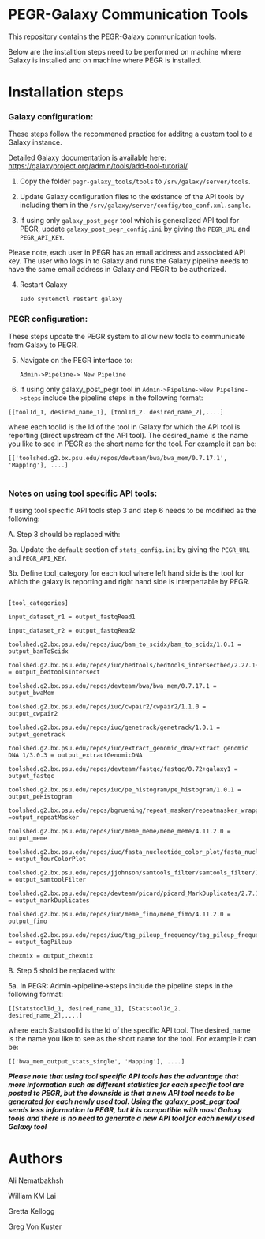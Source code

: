 PEGR-Galaxy Communication Tools
===========================================================

This repository contains the PEGR-Galaxy communication tools.

Below are the installtion steps need to be performed on machine
where Galaxy is installed and on machine where PEGR is installed.
<br />

Installation steps 
===========================================================
### Galaxy configuration:

These steps follow the recommened practice for additng a custom tool to a Galaxy instance.

Detailed Galaxy documentation is available here:
https://galaxyproject.org/admin/tools/add-tool-tutorial/

1. Copy the folder `pegr-galaxy_tools/tools` to `/srv/galaxy/server/tools`.

2. Update Galaxy configuration files to  the existance of the API tools by including them in the `/srv/galaxy/server/config/too_conf.xml.sample`.
  <section id="PEGR" name="PEGR">
    <tool file="pegr-galaxy_tools/tools/bam_to_scidx_output_stats.xml" />
    <tool file="pegr-galaxy_tools/tools/bedtools_intersectbed_output_stats.xml" />
    <tool file="pegr-galaxy_tools/tools/bwa_mem_output_stats_single.xml" />
    <tool file="pegr-galaxy_tools/tools/chexmix_output_stats.xml" />
    <tool file="pegr-galaxy_tools/tools/cwpair2_output_stats.xml" />
    <tool file="pegr-galaxy_tools/tools/extract_genomic_dna_output_stats.xml" />
    <tool file="pegr-galaxy_tools/tools/extract_genomic_dna_output_stats2.xml" />
    <tool file="pegr-galaxy_tools/tools/extract_genomic_dna_output_stats3.xml" />
    <tool file="pegr-galaxy_tools/tools/fasta_nucleotide_color_plot_output_stats.xml" />
    <tool file="pegr-galaxy_tools/tools/fastqc_output_stats.xml" />
    <tool file="pegr-galaxy_tools/tools/fastqc_output_stats2.xml" />
    <tool file="pegr-galaxy_tools/tools/genetrack_output_stats.xml" />
    <tool file="pegr-galaxy_tools/tools/input_dataset_r1_output_stats.xml" />
    <tool file="pegr-galaxy_tools/tools/input_dataset_r2_output_stats.xml" />
    <tool file="pegr-galaxy_tools/tools/mark_duplicates_bam_output_stats.xml" />
    <tool file="pegr-galaxy_tools/tools/meme_fimo_output_stats.xml" />
    <tool file="pegr-galaxy_tools/tools/meme_meme_output_stats.xml" />
    <tool file="pegr-galaxy_tools/tools/pe_histogram_output_stats.xml" />
    <tool file="pegr-galaxy_tools/tools/repeatmasker_wrapper_output_stats.xml" />
    <tool file="pegr-galaxy_tools/tools/repeatmasker_wrapper_output_stats2.xml" />
    <tool file="pegr-galaxy_tools/tools/samtool_filter2_output_stats.xml" />
    <tool file="pegr-galaxy_tools/tools/tag_pileup_frequency_output_stats.xml" />
    <tool file="pegr-galaxy_tools/tools/galaxy_post_pegr.xml" />
  </section>
 

3. If using only `galaxy_post_pegr` tool which is generalized API tool for PEGR, update `galaxy_post_pegr_config.ini` by giving the `PEGR_URL` and `PEGR_API_KEY`. 

  Please note, each user in PEGR has an email address and associated API key. The user who logs in to Galaxy and runs the Galaxy pipeline needs to have the same email address in Galaxy and PEGR to be authorized.

4. Restart Galaxy

    ```sudo systemctl restart galaxy```

### PEGR configuration:

These steps update the PEGR system to allow new tools to communicate from Galaxy to PEGR.

5. Navigate on the PEGR interface to:

    `Admin->Pipeline-> New Pipeline`

6. If using only galaxy_post_pegr tool in `Admin->Pipeline->New Pipeline->steps` include the pipeline steps in the following format:

`[[toolId_1, desired_name_1], [toolId_2. desired_name_2],....]`

where each toolId is the Id of the tool in Galaxy for which the API tool is reporting (direct upstream of the API tool). The desired_name is the name you like to see in PEGR as the short name for the tool. For example it can be:

`[['toolshed.g2.bx.psu.edu/repos/devteam/bwa/bwa_mem/0.7.17.1', 'Mapping'], ....]`
<br />
<br />
### Notes on using tool specific API tools:
If using tool specific API tools step 3 and step 6 needs to be modified as the following:

A. Step 3 should be replaced with:

  3a. Update the `default` section  of `stats_config.ini` by giving the `PEGR_URL` and `PEGR_API_KEY`. 

  3b. Define tool_category for each tool where left hand side is the tool for which the galaxy is reporting and right hand side is interpertable by PEGR.

```

[tool_categories]

input_dataset_r1 = output_fastqRead1

input_dataset_r2 = output_fastqRead2

toolshed.g2.bx.psu.edu/repos/iuc/bam_to_scidx/bam_to_scidx/1.0.1 = output_bamToScidx

toolshed.g2.bx.psu.edu/repos/iuc/bedtools/bedtools_intersectbed/2.27.1+galaxy1 = output_bedtoolsIntersect

toolshed.g2.bx.psu.edu/repos/devteam/bwa/bwa_mem/0.7.17.1 = output_bwaMem

toolshed.g2.bx.psu.edu/repos/iuc/cwpair2/cwpair2/1.1.0 = output_cwpair2

toolshed.g2.bx.psu.edu/repos/iuc/genetrack/genetrack/1.0.1 = output_genetrack

toolshed.g2.bx.psu.edu/repos/iuc/extract_genomic_dna/Extract genomic DNA 1/3.0.3 = output_extractGenomicDNA

toolshed.g2.bx.psu.edu/repos/devteam/fastqc/fastqc/0.72+galaxy1 = output_fastqc

toolshed.g2.bx.psu.edu/repos/iuc/pe_histogram/pe_histogram/1.0.1 = output_peHistogram

toolshed.g2.bx.psu.edu/repos/bgruening/repeat_masker/repeatmasker_wrapper/0.1.2 =output_repeatMasker

toolshed.g2.bx.psu.edu/repos/iuc/meme_meme/meme_meme/4.11.2.0 = output_meme

toolshed.g2.bx.psu.edu/repos/iuc/fasta_nucleotide_color_plot/fasta_nucleotide_color_plot/1.0.1 = output_fourColorPlot

toolshed.g2.bx.psu.edu/repos/jjohnson/samtools_filter/samtools_filter/1.1.1 = output_samtoolFilter

toolshed.g2.bx.psu.edu/repos/devteam/picard/picard_MarkDuplicates/2.7.1.1 = output_markDuplicates

toolshed.g2.bx.psu.edu/repos/iuc/meme_fimo/meme_fimo/4.11.2.0 = output_fimo

toolshed.g2.bx.psu.edu/repos/iuc/tag_pileup_frequency/tag_pileup_frequency/1.0.1 = output_tagPileup

chexmix = output_chexmix

```

B. Step 5 shold be replaced with:

  5a. In PEGR: Admin->pipeline->steps include the pipeline steps in the following format:

  `[[StatstoolId_1, desired_name_1], [StatstoolId_2. desired_name_2],....]`

  where each StatstoolId is the Id of the specific API tool. The desired_name is the name you like to see as the short name for the tool. For example it can be:

  `[['bwa_mem_output_stats_single', 'Mapping'], ....]`

***Please note that using tool specific API tools has the advantage that more information such as different statistics for each specific tool are posted to PEGR, but the downside is that a new API tool needs to be generated for each newly used tool. Using the galaxy_post_pegr tool sends less information to PEGR, but it is compatible with most Galaxy tools and there is no need to generate a new API tool for each newly used Galaxy tool***

Authors
======

Ali Nematbakhsh

William KM Lai

Gretta Kellogg

Greg Von Kuster
